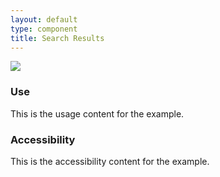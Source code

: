 ```yaml
---
layout: default
type: component
title: Search Results
---
```


<div class="preview">
  <!-- Add HTML markup for example here -->
  <img src="{{ site.baseurl }}/assets/img/static/Search_Results_UI_v1.png">
</div>

<div class="grid-box">
  <div class="grid-item width-one-half annotation">
    <h3>Use</h3>
    <p>This is the usage content for the example.</p>
  </div>
  <div class="grid-item width-one-half annotation">
    <h3>Accessibility</h3>
    <p>This is the accessibility content for the example.</p>
  </div>  
</div>